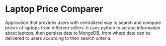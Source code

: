 # Laptop Price Comparer

Application that provides users with centralized way to search and compare prices of laptops from different sellers. It uses python to scrape information about laptops, then persists data to MongoDB, from where data can be delivered to users according to their search criteria.
